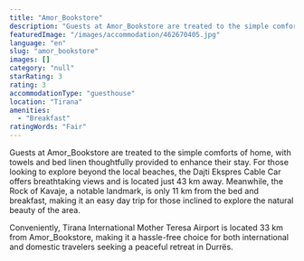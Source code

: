 ```yaml
---
title: "Amor_Bookstore"
description: "Guests at Amor_Bookstore are treated to the simple comforts of home, with towels and bed linen thoughtfully provided to enhance their stay."
featuredImage: "/images/accommodation/462670405.jpg"
language: "en"
slug: "amor_bookstore"
images: []
category: "null"
starRating: 3
rating: 3
accommodationType: "guesthouse"
location: "Tirana"
amenities:
  - "Breakfast"
ratingWords: "Fair"
---
```


Guests at Amor_Bookstore are treated to the simple comforts of home, with towels and bed linen thoughtfully provided to enhance their stay. For those looking to explore beyond the local beaches, the Dajti Ekspres Cable Car offers breathtaking views and is located just 43 km away. Meanwhile, the Rock of Kavaje, a notable landmark, is only 11 km from the bed and breakfast, making it an easy day trip for those inclined to explore the natural beauty of the area.

Conveniently, Tirana International Mother Teresa Airport is located 33 km from Amor_Bookstore, making it a hassle-free choice for both international and domestic travelers seeking a peaceful retreat in Durrës.

